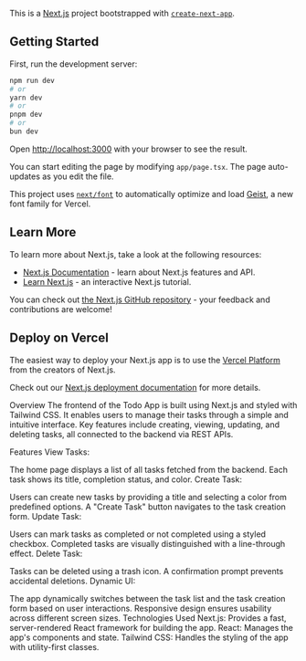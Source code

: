 This is a [Next.js](https://nextjs.org) project bootstrapped with [`create-next-app`](https://nextjs.org/docs/app/api-reference/cli/create-next-app).

## Getting Started

First, run the development server:

```bash
npm run dev
# or
yarn dev
# or
pnpm dev
# or
bun dev
```

Open [http://localhost:3000](http://localhost:3000) with your browser to see the result.

You can start editing the page by modifying `app/page.tsx`. The page auto-updates as you edit the file.

This project uses [`next/font`](https://nextjs.org/docs/app/building-your-application/optimizing/fonts) to automatically optimize and load [Geist](https://vercel.com/font), a new font family for Vercel.

## Learn More

To learn more about Next.js, take a look at the following resources:

- [Next.js Documentation](https://nextjs.org/docs) - learn about Next.js features and API.
- [Learn Next.js](https://nextjs.org/learn) - an interactive Next.js tutorial.

You can check out [the Next.js GitHub repository](https://github.com/vercel/next.js) - your feedback and contributions are welcome!

## Deploy on Vercel

The easiest way to deploy your Next.js app is to use the [Vercel Platform](https://vercel.com/new?utm_medium=default-template&filter=next.js&utm_source=create-next-app&utm_campaign=create-next-app-readme) from the creators of Next.js.

Check out our [Next.js deployment documentation](https://nextjs.org/docs/app/building-your-application/deploying) for more details.

Overview
The frontend of the Todo App is built using Next.js and styled with Tailwind CSS. It enables users to manage their tasks through a simple and intuitive interface. Key features include creating, viewing, updating, and deleting tasks, all connected to the backend via REST APIs.

Features
View Tasks:

The home page displays a list of all tasks fetched from the backend.
Each task shows its title, completion status, and color.
Create Task:

Users can create new tasks by providing a title and selecting a color from predefined options.
A "Create Task" button navigates to the task creation form.
Update Task:

Users can mark tasks as completed or not completed using a styled checkbox.
Completed tasks are visually distinguished with a line-through effect.
Delete Task:

Tasks can be deleted using a trash icon.
A confirmation prompt prevents accidental deletions.
Dynamic UI:

The app dynamically switches between the task list and the task creation form based on user interactions.
Responsive design ensures usability across different screen sizes.
Technologies Used
Next.js: Provides a fast, server-rendered React framework for building the app.
React: Manages the app's components and state.
Tailwind CSS: Handles the styling of the app with utility-first classes.
